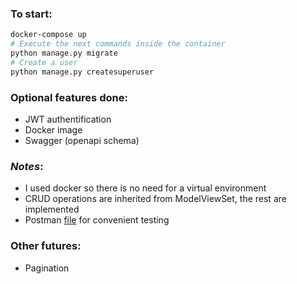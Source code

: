 ### To start:
```bash
docker-compose up
# Execute the next commands inside the container
python manage.py migrate
# Create a user
python manage.py createsuperuser
```

### Optional features done:
- JWT authentification
- Docker image
- Swagger (openapi schema)

### _Notes_:
- I used docker so there is no need for a virtual environment
- CRUD operations are inherited from ModelViewSet, the rest are implemented
- Postman [file](./task.postman_collection.json) for convenient testing

### Other futures:
- Pagination